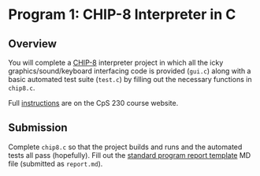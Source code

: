 # Program 1: CHIP-8 Interpreter in C

## Overview

You will complete a [CHIP-8](https://en.wikipedia.org/wiki/CHIP-8) interpreter project in which all the icky graphics/sound/keyboard interfacing code is provided (`gui.c`) along with a basic automated test suite (`test.c`) by filling out the necessary functions in `chip8.c`.

Full [instructions](https://protect.bju.edu/cps/courses/cps230/progs/prog1) are on the CpS 230 course website.

## Submission

Complete `chip8.c` so that the project builds and runs and the automated tests all pass (hopefully).
Fill out the [standard program report template](report.md) MD file (submitted as `report.md`).
